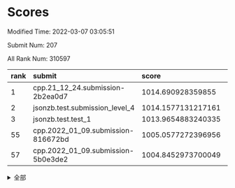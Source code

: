 # Scores

Modified Time: 2022-03-07 03:05:51

Submit Num: 207

All Rank Num: 310597

| rank |               submit               |       score        |       sigma        | pk_num |
| :--- | :--------------------------------- | :----------------- | :----------------- | :----- |
| 1    | cpp.21_12_24.submission-2b2ea0d7   | 1014.690928359855  | 0.8241129915590159 | 6000   |
| 2    | jsonzb.test.submission_level_4     | 1014.1577131217161 | 0.8073267435427605 | 6001   |
| 3    | jsonzb.test.test_1                 | 1013.9654883240335 | 0.8528897032169189 | 5998   |
| 55   | cpp.2022_01_09.submission-816672bd | 1005.0577272396956 | 0.7250426629397185 | 6003   |
| 57   | cpp.2022_01_09.submission-5b0e3de2 | 1004.8452973700049 | 0.7230798777830478 | 6003   |


<details>
<summary>全部</summary>

| rank |                 submit                 |       score        |       sigma        | pk_num |
| :--- | :------------------------------------- | :----------------- | :----------------- | :----- |
| 1    | cpp.21_12_24.submission-2b2ea0d7       | 1014.690928359855  | 0.8241129915590159 | 6000   |
| 2    | jsonzb.test.submission_level_4         | 1014.1577131217161 | 0.8073267435427605 | 6001   |
| 3    | jsonzb.test.test_1                     | 1013.9654883240335 | 0.8528897032169189 | 5998   |
| 4    | gobigger.level_3.submission_level_3_46 | 1011.3555140861725 | 0.7630358176381119 | 5999   |
| 5    | gobigger.level_3.submission_level_3_0  | 1011.3384802023055 | 0.7691666159059591 | 5998   |
| 6    | gobigger.level_3.submission_level_3_31 | 1011.2519203219375 | 0.7580507152734494 | 6002   |
| 7    | gobigger.level_3.submission_level_3_34 | 1010.946606123391  | 0.7553283941544687 | 5996   |
| 8    | gobigger.level_3.submission_level_3_45 | 1010.8559526276398 | 0.7615765819842917 | 5998   |
| 9    | gobigger.level_3.submission_level_3_14 | 1010.7805222831201 | 0.7541832578781665 | 6004   |
| 10   | gobigger.level_3.submission_level_3_36 | 1010.7769255775273 | 0.7688816395138809 | 6000   |
| 11   | gobigger.level_3.submission_level_3_43 | 1010.7758338048607 | 0.782679296530617  | 6001   |
| 12   | gobigger.level_3.submission_level_3_2  | 1010.7713437471934 | 0.7475107328188384 | 6005   |
| 13   | gobigger.level_3.submission_level_3_25 | 1010.7454472785249 | 0.7923968470910637 | 6004   |
| 14   | gobigger.level_3.submission_level_3_22 | 1010.6706898022935 | 0.7625813728953034 | 5994   |
| 15   | gobigger.level_3.submission_level_3_41 | 1010.6408879960417 | 0.756220324338669  | 5999   |
| 16   | gobigger.level_3.submission_level_3_4  | 1010.6229037683478 | 0.7771901231488425 | 6001   |
| 17   | gobigger.level_3.submission_level_3_18 | 1010.425162902435  | 0.7585671776970215 | 6003   |
| 18   | gobigger.level_3.submission_level_3_37 | 1010.3448056569489 | 0.7556540742248236 | 6001   |
| 19   | gobigger.level_3.submission_level_3_9  | 1010.1712441679612 | 0.7687509638682994 | 6000   |
| 20   | gobigger.level_3.submission_level_3_47 | 1010.1191478605688 | 0.7526671946657423 | 5999   |
| 21   | gobigger.level_3.submission_level_3_27 | 1010.0671307163817 | 0.763946394370656  | 6000   |
| 22   | gobigger.level_3.submission_level_3_15 | 1010.0118386701157 | 0.7627125779618349 | 6005   |
| 23   | gobigger.level_3.submission_level_3_23 | 1009.9716705579036 | 0.7679879337169874 | 6009   |
| 24   | gobigger.level_3.submission_level_3_19 | 1009.9596491427114 | 0.7524435440550302 | 6001   |
| 25   | gobigger.level_3.submission_level_3_21 | 1009.9112300190923 | 0.7770949244244366 | 5999   |
| 26   | gobigger.level_3.submission_level_3_48 | 1009.8761812941691 | 0.7880867863397969 | 6003   |
| 27   | gobigger.level_3.submission_level_3_29 | 1009.8698115714988 | 0.756348210055313  | 6006   |
| 28   | gobigger.level_3.submission_level_3_49 | 1009.8347023933937 | 0.739587016400836  | 6008   |
| 29   | gobigger.level_3.submission_level_3_44 | 1009.8339076293479 | 0.7421743984404524 | 5998   |
| 30   | gobigger.level_3.submission_level_3_5  | 1009.6771474116564 | 0.7446508089725657 | 6003   |
| 31   | gobigger.level_3.submission_level_3_11 | 1009.6710922137224 | 0.7509671487654552 | 5998   |
| 32   | gobigger.level_3.submission_level_3_26 | 1009.55599966102   | 0.7370011022404618 | 6003   |
| 33   | gobigger.level_3.submission_level_3_35 | 1009.493470412085  | 0.7587952255252433 | 6003   |
| 34   | gobigger.level_3.submission_level_3_38 | 1009.403727015599  | 0.7426941047717315 | 6003   |
| 35   | gobigger.level_3.submission_level_3_1  | 1009.3720563946385 | 0.74610404375572   | 6001   |
| 36   | gobigger.level_3.submission_level_3_13 | 1009.2936365457988 | 0.741046854983592  | 6000   |
| 37   | gobigger.level_3.submission_level_3_10 | 1009.212924411494  | 0.7390854834943782 | 6002   |
| 38   | gobigger.level_3.submission_level_3_30 | 1009.1951734199994 | 0.7837482493544555 | 6005   |
| 39   | gobigger.level_3.submission_level_3_20 | 1009.1671478956138 | 0.761169291581187  | 6004   |
| 40   | gobigger.level_3.submission_level_3_28 | 1009.1633343826315 | 0.7736565914266151 | 6003   |
| 41   | gobigger.level_3.submission_level_3_32 | 1009.1230690284144 | 0.7499190125140045 | 6002   |
| 42   | gobigger.level_3.submission_level_3_42 | 1009.1200902161722 | 0.7464193271752514 | 6007   |
| 43   | gobigger.level_3.submission_level_3_7  | 1009.0928488141469 | 0.7409568761159044 | 6003   |
| 44   | gobigger.level_3.submission_level_3_16 | 1009.0682039981926 | 0.7687529004215023 | 6000   |
| 45   | gobigger.level_3.submission_level_3_8  | 1009.0199986973416 | 0.7437859234140753 | 6001   |
| 46   | gobigger.level_3.submission_level_3_6  | 1008.7003544145289 | 0.7649517992357732 | 6002   |
| 47   | gobigger.level_3.submission_level_3_17 | 1008.5547573438963 | 0.7366073578929251 | 6004   |
| 48   | gobigger.level_3.submission_level_3_40 | 1008.5113582175937 | 0.7500235504455209 | 6002   |
| 49   | gobigger.level_3.submission_level_3_33 | 1008.4328429874852 | 0.7351700394897813 | 5996   |
| 50   | gobigger.level_3.submission_level_3_39 | 1008.2698147117916 | 0.7574671759380044 | 6004   |
| 51   | gobigger.level_3.submission_level_3_3  | 1008.2553899806903 | 0.753019094332361  | 5998   |
| 52   | gobigger.level_3.submission_level_3_12 | 1008.1379303354055 | 0.7385957455493564 | 6008   |
| 53   | gobigger.level_3.submission_level_3_24 | 1007.6418760119861 | 0.739242999372608  | 6005   |
| 54   | gobigger.level_1.submission_level_1_36 | 1006.0151994487475 | 0.7420047845736714 | 6003   |
| 55   | cpp.2022_01_09.submission-816672bd     | 1005.0577272396956 | 0.7250426629397185 | 6003   |
| 56   | gobigger.level_1.submission_level_1_12 | 1005.0134068850023 | 0.7226930967436463 | 6000   |
| 57   | cpp.2022_01_09.submission-5b0e3de2     | 1004.8452973700049 | 0.7230798777830478 | 6003   |
| 58   | gobigger.level_1.submission_level_1_39 | 1004.5496481106201 | 0.7125144626259673 | 6003   |
| 59   | gobigger.level_1.submission_level_1_9  | 1004.4135571802345 | 0.7132377722514454 | 6002   |
| 60   | gobigger.level_1.submission_level_1_10 | 1004.3078099768321 | 0.7198776686405673 | 6004   |
| 61   | gobigger.level_1.submission_level_1_49 | 1004.2371953550638 | 0.7129531247710993 | 5999   |
| 62   | gobigger.level_1.submission_level_1_4  | 1004.1289245221208 | 0.7191223759908184 | 6001   |
| 63   | gobigger.level_1.submission_level_1_34 | 1004.0758796330028 | 0.7199247928981918 | 6003   |
| 64   | gobigger.level_1.submission_level_1_22 | 1004.0111022351958 | 0.7109750614301896 | 6000   |
| 65   | gobigger.level_1.submission_level_1_25 | 1003.9405907114849 | 0.7219648599530043 | 6002   |
| 66   | gobigger.level_1.submission_level_1_3  | 1003.902685705674  | 0.727413439451598  | 6003   |
| 67   | gobigger.level_1.submission_level_1_48 | 1003.902243686561  | 0.7250376744737518 | 6001   |
| 68   | gobigger.level_1.submission_level_1_38 | 1003.8939458851102 | 0.7198641292605292 | 6002   |
| 69   | gobigger.level_1.submission_level_1_24 | 1003.8909650496623 | 0.7155161091746899 | 6006   |
| 70   | gobigger.level_1.submission_level_1_46 | 1003.8132787500264 | 0.7134006227515551 | 6000   |
| 71   | gobigger.level_1.submission_level_1_42 | 1003.7682728701736 | 0.7133859005433313 | 6005   |
| 72   | gobigger.level_1.submission_level_1_18 | 1003.7222722445531 | 0.7158891070417083 | 6003   |
| 73   | gobigger.level_1.submission_level_1_32 | 1003.7081276652239 | 0.7197143294047917 | 6003   |
| 74   | gobigger.level_1.submission_level_1_0  | 1003.691705891445  | 0.7203114726274625 | 6004   |
| 75   | gobigger.level_1.submission_level_1_2  | 1003.5239946074931 | 0.7187299508600493 | 6002   |
| 76   | gobigger.level_1.submission_level_1_1  | 1003.4492761230814 | 0.7164133410432441 | 6006   |
| 77   | gobigger.level_1.submission_level_1_41 | 1003.4056441694295 | 0.725696276365925  | 6000   |
| 78   | gobigger.level_1.submission_level_1_28 | 1003.3973496381828 | 0.7129921472397582 | 6002   |
| 79   | gobigger.level_1.submission_level_1_23 | 1003.347362151333  | 0.7136448824947327 | 6001   |
| 80   | gobigger.level_1.submission_level_1_13 | 1003.3033243999116 | 0.7196175681392056 | 6002   |
| 81   | gobigger.level_1.submission_level_1_37 | 1003.2933844508223 | 0.719402587885608  | 6003   |
| 82   | gobigger.level_1.submission_level_1_20 | 1003.2817003748148 | 0.7084310727388344 | 6000   |
| 83   | gobigger.level_1.submission_level_1_44 | 1003.2376850877299 | 0.718165022236612  | 6002   |
| 84   | gobigger.level_1.submission_level_1_5  | 1003.2360855553984 | 0.7190733383253185 | 6004   |
| 85   | gobigger.level_1.submission_level_1_31 | 1003.1392028378208 | 0.7152243939946857 | 6000   |
| 86   | gobigger.level_1.submission_level_1_16 | 1003.131977950656  | 0.7184465710551723 | 6005   |
| 87   | gobigger.level_1.submission_level_1_7  | 1003.0824526593613 | 0.7197249484381957 | 6005   |
| 88   | gobigger.level_1.submission_level_1_15 | 1003.0513474050526 | 0.7070250825243858 | 6003   |
| 89   | gobigger.level_1.submission_level_1_47 | 1003.0315393088482 | 0.713269295458401  | 6000   |
| 90   | gobigger.level_1.submission_level_1_29 | 1002.8887026034462 | 0.7024678565939766 | 6003   |
| 91   | gobigger.level_1.submission_level_1_30 | 1002.8817961159916 | 0.7153543571239797 | 6003   |
| 92   | gobigger.level_1.submission_level_1_21 | 1002.7339937091148 | 0.7174638519118246 | 6000   |
| 93   | gobigger.level_1.submission_level_1_45 | 1002.6747443890953 | 0.7150741925782101 | 5996   |
| 94   | gobigger.level_1.submission_level_1_33 | 1002.6707275221296 | 0.7170725744759233 | 6005   |
| 95   | gobigger.level_1.submission_level_1_14 | 1002.6566710025977 | 0.7106370186519655 | 6005   |
| 96   | gobigger.level_1.submission_level_1_35 | 1002.6410317178896 | 0.7257554070293565 | 6001   |
| 97   | gobigger.level_1.submission_level_1_27 | 1002.5425120830961 | 0.7074909782604042 | 6002   |
| 98   | gobigger.level_1.submission_level_1_19 | 1002.5288100995534 | 0.706072263169764  | 6001   |
| 99   | gobigger.level_1.submission_level_1_43 | 1002.495200550381  | 0.7118281987519618 | 5999   |
| 100  | gobigger.level_1.submission_level_1_40 | 1002.3585619630729 | 0.7142177649145028 | 6003   |
| 101  | gobigger.level_1.submission_level_1_6  | 1002.2878906748466 | 0.7173778126312949 | 6006   |
| 102  | gobigger.level_1.submission_level_1_8  | 1001.9825397497058 | 0.7115393192457853 | 6003   |
| 103  | gobigger.level_1.submission_level_1_11 | 1001.937387430469  | 0.71456674454959   | 5998   |
| 104  | gobigger.level_1.submission_level_1_26 | 1001.097593268711  | 0.720445696588179  | 6000   |
| 105  | gobigger.level_1.submission_level_1_17 | 1000.9985706127636 | 0.7034861486865355 | 6002   |
| 106  | gobigger.random.submission_random_38   | 997.16621608676    | 0.7151426097027904 | 6004   |
| 107  | gobigger.random.submission_random_25   | 997.1258998400132  | 0.7110402121406074 | 6006   |
| 108  | gobigger.random.submission_random_13   | 997.052330816058   | 0.6985010688426354 | 5991   |
| 109  | gobigger.random.submission_random_1    | 996.931689256042   | 0.7024184361378477 | 6002   |
| 110  | gobigger.random.submission_random_44   | 996.7545589144746  | 0.7001122489882388 | 6000   |
| 111  | gobigger.random.submission_random_26   | 996.7468541235667  | 0.6977432715804279 | 6004   |
| 112  | gobigger.random.submission_random_42   | 996.7406181010678  | 0.7026799220226952 | 6004   |
| 113  | gobigger.random.submission_random_43   | 996.5849131777202  | 0.7051829341493787 | 6000   |
| 114  | gobigger.random.submission_random_36   | 996.5517309812515  | 0.7137733490934913 | 6004   |
| 115  | gobigger.random.submission_random_40   | 996.5511624561304  | 0.7086207093252773 | 5999   |
| 116  | gobigger.random.submission_random_24   | 996.4960039960592  | 0.6921791344114636 | 6005   |
| 117  | gobigger.random.submission_random_37   | 996.4150299344481  | 0.7075522864428013 | 6000   |
| 118  | gobigger.random.submission_random_28   | 996.3756287679811  | 0.7070771537477533 | 6003   |
| 119  | gobigger.random.submission_random_6    | 996.3529707254536  | 0.6975756695574288 | 6003   |
| 120  | gobigger.random.submission_random_10   | 996.2997299149528  | 0.7198983794351128 | 6001   |
| 121  | gobigger.random.submission_random_39   | 996.2758174839864  | 0.7263160169258641 | 6001   |
| 122  | gobigger.random.submission_random_35   | 996.2709107492744  | 0.6996346945178417 | 6003   |
| 123  | gobigger.random.submission_random_8    | 996.259374361788   | 0.7075380375503522 | 6001   |
| 124  | gobigger.random.submission_random_49   | 996.2024226873895  | 0.7099511821050163 | 6003   |
| 125  | gobigger.random.submission_random_15   | 996.1603260614244  | 0.7089070611983983 | 6000   |
| 126  | gobigger.random.submission_random_9    | 996.0899429448473  | 0.7180396674673766 | 5998   |
| 127  | gobigger.random.submission_random_33   | 995.981469234818   | 0.7120027387795121 | 5997   |
| 128  | gobigger.random.submission_random_29   | 995.966749889777   | 0.7188188373305648 | 6003   |
| 129  | gobigger.random.submission_random_45   | 995.9485678609277  | 0.715048808694951  | 5997   |
| 130  | gobigger.random.submission_random_32   | 995.9129704549798  | 0.7036591365209711 | 6004   |
| 131  | gobigger.random.submission_random_4    | 995.9027525512402  | 0.7051445846072033 | 6003   |
| 132  | gobigger.random.submission_random_3    | 995.8892715111496  | 0.7116404198310918 | 6006   |
| 133  | gobigger.random.submission_random_19   | 995.845700644138   | 0.7040348489015962 | 6006   |
| 134  | gobigger.random.submission_random_41   | 995.8419114545651  | 0.717430743304415  | 6002   |
| 135  | gobigger.random.submission_random_11   | 995.7652326665683  | 0.7242201731613808 | 5998   |
| 136  | gobigger.random.submission_random_22   | 995.7392593652714  | 0.7139197198474941 | 6000   |
| 137  | gobigger.random.submission_random_27   | 995.7271401637479  | 0.730702033271268  | 6003   |
| 138  | gobigger.random.submission_random_16   | 995.7181829987998  | 0.7066316273744049 | 6006   |
| 139  | gobigger.random.submission_random_18   | 995.6216776287127  | 0.704820703093966  | 6005   |
| 140  | gobigger.random.submission_random_5    | 995.5978882339488  | 0.7143923194777891 | 6007   |
| 141  | gobigger.random.submission_random_7    | 995.5445643618309  | 0.7143578403576415 | 6005   |
| 142  | gobigger.random.submission_random_46   | 995.5025122504413  | 0.7166173968429338 | 5998   |
| 143  | gobigger.random.submission_random_23   | 995.4789844274575  | 0.7093431864471442 | 6006   |
| 144  | gobigger.random.submission_random_21   | 995.4400378716816  | 0.70822523059157   | 5999   |
| 145  | gobigger.random.submission_random_48   | 995.4390066702317  | 0.7107130108320959 | 5999   |
| 146  | gobigger.random.submission_random_0    | 995.4287543866762  | 0.7162438370139207 | 6005   |
| 147  | gobigger.random.submission_random_17   | 995.3575050048713  | 0.7116516533631946 | 6003   |
| 148  | gobigger.random.submission_random_34   | 995.302086304031   | 0.7120216440857433 | 6003   |
| 149  | gobigger.random.submission_random_20   | 995.2924007082978  | 0.7103864487330118 | 6007   |
| 150  | gobigger.random.submission_random_14   | 995.1987848334303  | 0.7180526478641645 | 6001   |
| 151  | gobigger.random.submission_random_31   | 995.1479938912769  | 0.7103170808339205 | 5999   |
| 152  | gobigger.random.submission_random_2    | 995.1271660562882  | 0.7104717373428385 | 6005   |
| 153  | gobigger.random.submission_random_12   | 994.8127988075076  | 0.6992984221605826 | 5999   |
| 154  | gobigger.random.submission_random_30   | 994.7292620395151  | 0.7279997292848535 | 6004   |
| 155  | gobigger.random.submission_random_47   | 994.3779882516794  | 0.7224240331997084 | 6003   |
| 156  | gobigger.level_2.submission_level_2_14 | 994.1736111079837  | 0.7261406845923561 | 6005   |
| 157  | gobigger.level_2.submission_level_2_22 | 993.9948666634169  | 0.7328542222984991 | 6002   |
| 158  | gobigger.level_2.submission_level_2_25 | 993.9140084364117  | 0.7317330422896987 | 6006   |
| 159  | gobigger.level_2.submission_level_2_19 | 993.8215442290164  | 0.7244143131999307 | 6006   |
| 160  | gobigger.level_2.submission_level_2_23 | 993.5958858640201  | 0.7392749552254393 | 6001   |
| 161  | gobigger.level_2.submission_level_2_9  | 993.5944366970239  | 0.7443223406001694 | 6007   |
| 162  | gobigger.level_2.submission_level_2_39 | 993.5726927988172  | 0.7414850064306023 | 5999   |
| 163  | gobigger.level_2.submission_level_2_41 | 993.5625593981869  | 0.7152709075134186 | 6007   |
| 164  | gobigger.level_2.submission_level_2_24 | 993.4783086751427  | 0.7394272286219916 | 6000   |
| 165  | gobigger.level_2.submission_level_2_44 | 993.3751418482173  | 0.7372842188977822 | 6001   |
| 166  | gobigger.level_2.submission_level_2_34 | 993.3337297182889  | 0.7304843217512711 | 6003   |
| 167  | gobigger.level_2.submission_level_2_47 | 993.3256231133882  | 0.7354335749228522 | 5998   |
| 168  | gobigger.level_2.submission_level_2_3  | 993.2509068753074  | 0.732750149356608  | 6000   |
| 169  | gobigger.level_2.submission_level_2_6  | 993.0289937377469  | 0.7202377991666552 | 6002   |
| 170  | gobigger.level_2.submission_level_2_20 | 992.9092656976386  | 0.7530396760606023 | 6001   |
| 171  | gobigger.level_2.submission_level_2_32 | 992.8421357966382  | 0.7429213762587626 | 6001   |
| 172  | gobigger.level_2.submission_level_2_30 | 992.8088141662065  | 0.7402056764871858 | 6001   |
| 173  | gobigger.level_2.submission_level_2_13 | 992.7806201397099  | 0.7338676717248311 | 6008   |
| 174  | gobigger.level_2.submission_level_2_49 | 992.7312929201698  | 0.7257771281033505 | 6001   |
| 175  | gobigger.level_2.submission_level_2_10 | 992.633702272849   | 0.7423663418184475 | 6000   |
| 176  | gobigger.level_2.submission_level_2_15 | 992.564554311215   | 0.7354024574241809 | 6005   |
| 177  | gobigger.level_2.submission_level_2_46 | 992.4356472675162  | 0.7256702799746956 | 6001   |
| 178  | gobigger.level_2.submission_level_2_11 | 992.4036807980276  | 0.7482415108677489 | 6001   |
| 179  | gobigger.level_2.submission_level_2_18 | 992.2998129237566  | 0.7585898774728301 | 5997   |
| 180  | gobigger.level_2.submission_level_2_21 | 992.2967893730671  | 0.7387804374544749 | 6000   |
| 181  | gobigger.level_2.submission_level_2_7  | 992.1903299547089  | 0.7551671067370729 | 6000   |
| 182  | gobigger.level_2.submission_level_2_2  | 992.1640984076197  | 0.7551964692484383 | 6007   |
| 183  | gobigger.level_2.submission_level_2_40 | 992.1238237306792  | 0.7536671893586301 | 6002   |
| 184  | gobigger.level_2.submission_level_2_4  | 991.9650093298714  | 0.7383557041854352 | 6000   |
| 185  | gobigger.level_2.submission_level_2_1  | 991.8758323293424  | 0.7569679717749309 | 6004   |
| 186  | gobigger.level_2.submission_level_2_16 | 991.8194872139237  | 0.748141116484615  | 6002   |
| 187  | gobigger.level_2.submission_level_2_12 | 991.7156612154513  | 0.7362457481230015 | 5999   |
| 188  | gobigger.level_2.submission_level_2_8  | 991.6533593015952  | 0.7476551247463323 | 5998   |
| 189  | gobigger.level_2.submission_level_2_37 | 991.6423768131233  | 0.743924776151633  | 5998   |
| 190  | gobigger.level_2.submission_level_2_48 | 991.6333390748529  | 0.7446392364336997 | 6000   |
| 191  | gobigger.level_2.submission_level_2_27 | 991.5980870248553  | 0.7370285771131552 | 5997   |
| 192  | gobigger.level_2.submission_level_2_33 | 991.568446938377   | 0.7436131221930393 | 6003   |
| 193  | gobigger.level_2.submission_level_2_0  | 991.5381392142331  | 0.76080537755643   | 6004   |
| 194  | gobigger.level_2.submission_level_2_43 | 991.2779259891813  | 0.7635575315057287 | 5998   |
| 195  | gobigger.level_2.submission_level_2_36 | 991.2748874884272  | 0.7543794674580355 | 5998   |
| 196  | gobigger.level_2.submission_level_2_26 | 991.257822094762   | 0.749666284521449  | 6003   |
| 197  | gobigger.level_2.submission_level_2_45 | 991.1524386729064  | 0.7532663954131057 | 6004   |
| 198  | gobigger.level_2.submission_level_2_29 | 991.0158803753144  | 0.7561496625331352 | 5998   |
| 199  | gobigger.level_2.submission_level_2_42 | 990.990889976535   | 0.7711438080469984 | 6005   |
| 200  | gobigger.level_2.submission_level_2_31 | 990.9742196688679  | 0.7533461701935378 | 5997   |
| 201  | gobigger.level_2.submission_level_2_38 | 990.9349773884135  | 0.7598638758058426 | 5996   |
| 202  | gobigger.level_2.submission_level_2_28 | 990.9023093010129  | 0.7654859067632334 | 6003   |
| 203  | gobigger.level_2.submission_level_2_5  | 990.7738682003459  | 0.7593719624720375 | 6004   |
| 204  | gobigger.level_2.submission_level_2_35 | 990.5335156857712  | 0.7592539059088572 | 6005   |
| 205  | gobigger.level_2.submission_level_2_17 | 990.1449230149528  | 0.7701192274776332 | 6000   |
| 206  | gobigger.none.submission_none_1        | 978.9390598346441  | 1.2840073534877094 | 6006   |
| 207  | gobigger.none.submission_none_0        | 975.8656335794241  | 1.5114596060521113 | 6001   |

</details>